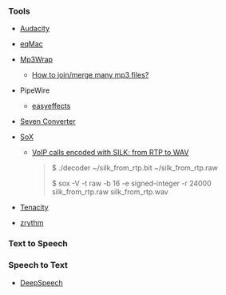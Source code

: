### Tools

- [Audacity](https://github.com/audacity/audacity)

- [eqMac](https://github.com/bitgapp/eqMac)

- [Mp3Wrap](https://sourceforge.net/projects/mp3wrap/)
  
  - [How to join/merge many mp3 files?](https://superuser.com/questions/314239/how-to-join-merge-many-mp3-files)

- PipeWire
  
  - [easyeffects](https://github.com/wwmm/easyeffects)

- [Seven Converter](https://github.com/SevenbytesSoftware/SevenConverter)

- [SoX](http://sox.sourceforge.net/)
  
  - [VoIP calls encoded with SILK: from RTP to WAV](https://www.giacomovacca.com/2013/06/voip-calls-encoded-with-silk-from-rtp.html)
    
    > $ ./decoder ~/silk_from_rtp.bit ~/silk_from_rtp.raw
    > 
    > $ sox -V -t raw -b 16 -e signed-integer -r 24000 silk_from_rtp.raw silk_from_rtp.wav

- [Tenacity](https://github.com/tenacityteam/tenacity)

- [zrythm](https://github.com/zrythm/zrythm)

### Text to Speech

### Speech to Text

- [DeepSpeech](https://github.com/mozilla/DeepSpeech)
